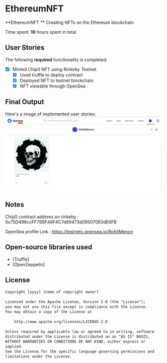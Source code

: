 # EthereumNFT

**EthereumNFT ** Creating NFTs on the Ethereum blockchain

Time spent: **10** hours spent in total

## User Stories

The following **required** functionality is completed:

- [x] Minted Chip0 NFT using Rinkeby Testnet
  - [x] Used truffle to deploy contract
  - [x] Deployed NFT to testnet blockchain
  - [x] NFT viewable through OpenSea
  
## Final Output

Here's a image of implemented user stories:
<img src='opensea.PNG' title='OpenSea Testnet' width='' alt='OpenSea Testnet' />

## Notes
Chip0 contract address on rinkeby : 0x75D496ccFF799F49F4C7d69473d095070E0dE6FB

OpenSea profile Link : https://testnets.opensea.io/RohitMenon

## Open-source libraries used

- [Truffle]
- [OpenZeppelin]

## License

    Copyright [yyyy] [name of copyright owner]

    Licensed under the Apache License, Version 2.0 (the "License");
    you may not use this file except in compliance with the License.
    You may obtain a copy of the License at

        http://www.apache.org/licenses/LICENSE-2.0

    Unless required by applicable law or agreed to in writing, software
    distributed under the License is distributed on an "AS IS" BASIS,
    WITHOUT WARRANTIES OR CONDITIONS OF ANY KIND, either express or implied.
    See the License for the specific language governing permissions and
    limitations under the License.
